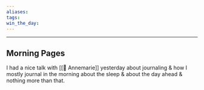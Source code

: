 ```yaml
---
aliases:
tags:
win_the_day: 
---
```


---
## Morning Pages
I had a nice talk with [[👤 Annemarie]] yesterday about journaling & how I mostly journal in the morning about the sleep & about the day ahead & nothing more than that.  
  
